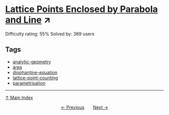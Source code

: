 # [Lattice Points Enclosed by Parabola and Line](https://projecteuler.net/problem=403) ↗️

Difficulty rating: 55%
Solved by: 389 users
## Tags

- [analytic-geometry](../tags/analytic-geometry.md)
- [area](../tags/area.md)
- [diophantine-equation](../tags/diophantine-equation.md)
- [lattice-point-counting](../tags/lattice-point-counting.md)
- [parametrisation](../tags/parametrisation.md)



---

[↑ Main Index](../README.md)


<div align=center><a href='402.md'>← Previous</a> &nbsp;&nbsp; &nbsp;&nbsp;  <a href='404.md'>Next →</a></div>
